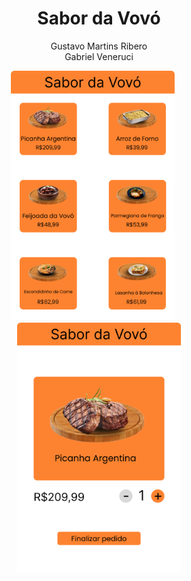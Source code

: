 <div align="center">
    <h1>
        Sabor da Vovó
    </h1>
    <p> Gustavo Martins Ribero<br>Gabriel Veneruci</p>
    <img src="https://github.com/Gust4v1n/Restaurante-Senai-ADS/blob/main/Cardapio.png?raw=true" height=400 style="margin-right: 20px;">
    <img src="https://raw.githubusercontent.com/Gust4v1n/Restaurante-Senai-ADS/refs/heads/main/Finalizar%20pedido.png" height=400>
</div>
